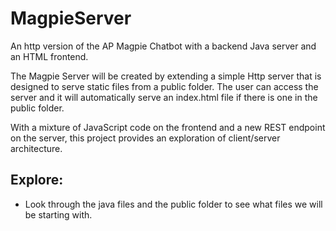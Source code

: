 # MagpieServer
An http version of the AP Magpie Chatbot with a backend Java server and an HTML frontend.

The Magpie Server will be created by extending a simple Http server that is designed to
serve static files from a public folder. The user can access the server and it will 
automatically serve an index.html file if there is one in the public folder.

With a mixture of JavaScript code on the frontend and a new REST endpoint on the server,
this project provides an exploration of client/server architecture.

## Explore:
* Look through the java files and the public folder to see what files we will be
  starting with.


